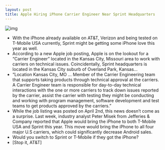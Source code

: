 ```yaml
---
layout: post
title: Apple Hiring iPhone Carrier Engineer Near Sprint Headquarters
---
```

![img](http://media.idownloadblog.com/wp-content/uploads/2011/05/Sprint-iPhone.jpg)
* With the iPhone already available on AT&T, Verizon and being tested on T-Mobile USA currently, Sprint might be getting some iPhone love this year as well.
* According to a new Apple job posting, Apple is on the lookout for a “Carrier Engineer” located in the Kansas City, Missouri area to work with carriers on technical issues. Coincidentally, Sprint headquarters is located in the Kansas City suburb of Overland Park, Kansas… 
* “Location Kansas City, MO … Member of the Carrier Engineering team that supports taking products through technical approval at the carriers. A Carrier Engineer team is responsible for day-to-day technical interactions with the one or more carriers to track down issues reported by the carrier, assist the carrier with testing they might be conducting and working with program management, software development and test teams to get products approved by the carriers.”
* While the job listing was posted on April 2nd, this news doesn’t come as a surprise. Last week, industry analyst Peter Misek from Jefferies & Company reported that Apple would bring the iPhone to both T-Mobile USA and Sprint this year. This move would bring the iPhone to all four major U.S carriers, which could significantly decrease Android sales.
* Would you switch to Sprint or T-Mobile if they got the iPhone?
* [Stop it, AT&T]

